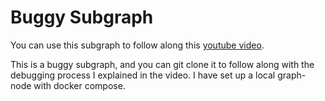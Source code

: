 # Buggy Subgraph

You can use this subgraph to follow along this [youtube video](https://www.youtube.com/watch?v=DDE2gQlhe6k "youtube video").

This is a buggy subgraph, and you can git clone it to follow along with the debugging process I explained in the video.
I have set up a local graph-node with docker compose.
